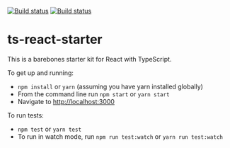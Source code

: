 [![Build status](https://ci.appveyor.com/api/projects/status/bxe1t656us4dp5dd?svg=true)](https://ci.appveyor.com/project/nickytonline/ts-react-starter)
[![Build status](https://img.shields.io/travis/nickytonline/ts-react-starter.svg)](https://img.shields.io/travis/nickytonline/ts-react-starter.svg)


ts-react-starter
================

This is a barebones starter kit for React with TypeScript.

To get up and running:
* `npm install` or `yarn` (assuming you have yarn installed globally)
* From the command line run `npm start` or `yarn start`
* Navigate to [http://localhost:3000](http://localhost:3000)

To run tests:
* `npm test` or `yarn test`
* To run in watch mode, run `npm run test:watch` or `yarn run test:watch`